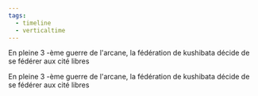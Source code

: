 ```yaml
---
tags:
  - timeline
  - verticaltime
---
```

<span 
	  class='ob-timelines' 
	  data-date='121-00-00-00' 
	  data-title='Scition de Kushibata [121]' 
	  data-class='orange' 
	  data-img = 'Timeline Example/Timeline_2.jpg' 
	  data-type='range' 
	  data-end='121-00-00-00'> 
	  En pleine 3 -ème guerre de l'arcane, la fédération de kushibata décide de se fédérer aux cité libres
	  </span>
	  
En pleine 3 -ème guerre de l'arcane, la fédération de kushibata décide de se fédérer aux cité libres